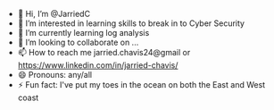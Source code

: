 - 👋 Hi, I’m @JarriedC
- 👀 I’m interested in learning skills to break in to Cyber Security
- 🌱 I’m currently learning log analysis 
- 💞️ I’m looking to collaborate on ...
- 📫 How to reach me jarried.chavis24@gmail or https://www.linkedin.com/in/jarried-chavis/
- 😄 Pronouns: any/all
- ⚡ Fun fact: I've put my toes in the ocean on both the East and West coast

<!---
JarriedC/JarriedC is a ✨ special ✨ repository because its `README.md` (this file) appears on your GitHub profile.
You can click the Preview link to take a look at your changes.
--->
